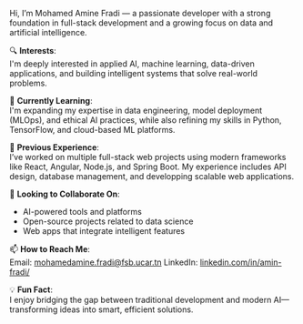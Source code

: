 Hi, I’m Mohamed Amine Fradi — a passionate developer with a strong foundation in full-stack development and a growing focus on data and artificial intelligence.

🔍 **Interests**:  
I'm deeply interested in applied AI, machine learning, data-driven applications, and building intelligent systems that solve real-world problems.

🧠 **Currently Learning**:  
I'm expanding my expertise in data engineering, model deployment (MLOps), and ethical AI practices, while also refining my skills in Python, TensorFlow, and cloud-based ML platforms.

💼 **Previous Experience**:  
I’ve worked on multiple full-stack web projects using modern frameworks like React, Angular, Node.js, and Spring Boot. My experience includes API design, database management, and developping scalable web applications.

🤝 **Looking to Collaborate On**:  
- AI-powered tools and platforms  
- Open-source projects related to data science  
- Web apps that integrate intelligent features  

📫 **How to Reach Me**:  
Email: mohamedamine.fradi@fsb.ucar.tn
LinkedIn: [linkedin.com/in/amin-fradi/](https://www.linkedin.com/in/amin-fradi/)

💡 **Fun Fact**:  
I enjoy bridging the gap between traditional development and modern AI—transforming ideas into smart, efficient solutions.
